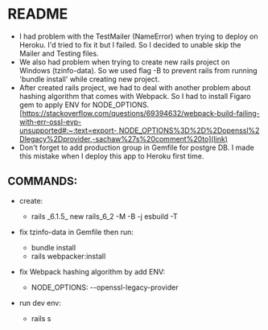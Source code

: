 # README

- I had problem with the TestMailer (NameError) when trying to deploy on Heroku. I'd tried to fix it but I failed. So I decided to unable skip the Mailer and Testing files.
- We also had problem when trying to create new rails project on Windows (tzinfo-data). So we used flag -B to prevent rails from running 'bundle install' while creating new project.
- After created rails project, we had to deal with another problem about hashing algorithm that comes with Webpack. So I had to install Figaro gem to apply ENV for NODE_OPTIONS. [https://stackoverflow.com/questions/69394632/webpack-build-failing-with-err-ossl-evp-unsupported#:~:text=export-,NODE_OPTIONS%3D%2D%2Dopenssl%2Dlegacy%2Dprovider,-sachaw%27s%20comment%20to](link)
- Don't forget to add production group in Gemfile for postgre DB. I made this mistake when I deploy this app to Heroku first time.

## COMMANDS:

- create:

  - rails \_6.1.5\_ new rails_6_2 -M -B -j esbuild -T

- fix tzinfo-data in Gemfile then run:

  - bundle install
  - rails webpacker:install

- fix Webpack hashing algorithm by add ENV:

  - NODE_OPTIONS: --openssl-legacy-provider

- run dev env:
  - rails s
